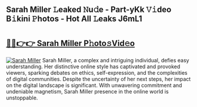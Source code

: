 ## Sarah Miller 𝙻eaked 𝙽u𝚍e - Part-yKk 𝚅𝚒deo B𝚒kini 𝙿hotos - Hot All 𝙻eaks J6mL1

# <h2><a href="http://ld21wq.urlbe.top/?page=Sarah+Miller">🔗🔗👉👉 Sarah Miller P𝚑oto𝚜Vid𝚎o</a></h2>

[![Sarah Miller](https://i.imgur.com/eBuTRDB.gif)](http://ld21wq.urlbe.top/?page=Sarah+Miller)
Sarah Miller, a complex and intriguing individual, defies easy understanding. Her distinctive online style has captivated and provoked viewers, sparking debates on ethics, self-expression, and the complexities of digital communities. Despite the uncertainty of her next steps, her impact on the digital landscape is significant. With unwavering commitment and undeniable magnetism, Sarah Miller presence in the online world is unstoppable.
